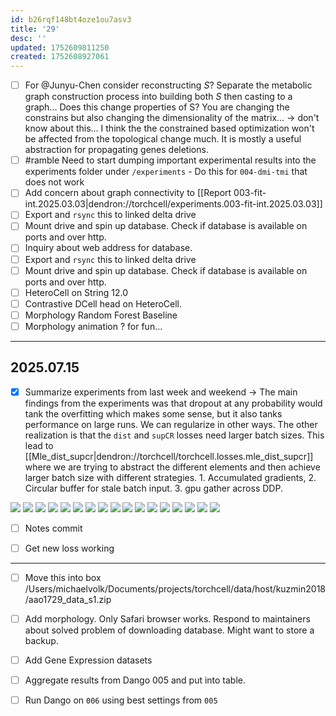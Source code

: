 ```yaml
---
id: b26rqf148bt4oze1ou7asv3
title: '29'
desc: ''
updated: 1752609811250
created: 1752608927061
---
```

- [ ] For @Junyu-Chen consider reconstructing $S$? Separate the metabolic graph construction process into building both $S$ then casting to a graph... Does this change properties of S? You are changing the constrains but also changing the dimensionality of the matrix... → don't know about this... I think the the constrained based optimization won't be affected from the topological change much. It is mostly a useful abstraction for propagating genes deletions.
- [ ] #ramble Need to start dumping important experimental results into the experiments folder under `/experiments` - Do this for `004-dmi-tmi` that does not work
- [ ] Add concern about graph connectivity to [[Report 003-fit-int.2025.03.03|dendron://torchcell/experiments.003-fit-int.2025.03.03]]
- [ ] Export and `rsync` this to linked delta drive
- [ ] Mount drive and spin up database. Check if database is available on ports and over http.
- [ ] Inquiry about web address for database.
- [ ] Export and `rsync` this to linked delta drive
- [ ] Mount drive and spin up database. Check if database is available on ports and over http.
- [ ] HeteroCell on String 12.0
- [ ] Contrastive DCell head on HeteroCell.
- [ ] Morphology Random Forest Baseline
- [ ] Morphology animation ? for fun...

***

## 2025.07.15

- [x] Summarize experiments from last week and weekend → The main findings from the experiments was that dropout at any probability would tank the overfitting which makes some sense, but it also tanks performance on large runs. We can regularize in other ways. The other realization is that the `dist` and `supCR` losses need larger batch sizes. This lead to [[Mle_dist_supcr|dendron://torchcell/torchcell.losses.mle_dist_supcr]] where we are trying to abstract the different elements and then achieve larger batch size with different strategies. 1. Accumulated gradients, 2. Circular buffer for stale batch input. 3. gpu gather across DDP.  

![](./assets/images/hetero_cell_bipartite_dango_gi_training_2025-07-09-00-42-19/training_epoch_1999.png)
![](./assets/images/hetero_cell_bipartite_dango_gi_training_2025-07-09-07-44-54/training_epoch_0635.png)
![](./assets/images/hetero_cell_bipartite_dango_gi_training_2025-07-09-11-02-19/training_epoch_0903.png)
![](./assets/images/hetero_cell_bipartite_dango_gi_training_2025-07-09-22-23-12/training_epoch_0099.png)
![](./assets/images/hetero_cell_bipartite_dango_gi_training_2025-07-09-23-32-15/training_epoch_0103.png)
![](./assets/images/hetero_cell_bipartite_dango_gi_training_2025-07-10-00-45-28/training_epoch_1257.png)
![](./assets/images/hetero_cell_bipartite_dango_gi_training_2025-07-10-14-58-09/training_epoch_0121.png)
![](./assets/images/hetero_cell_bipartite_dango_gi_training_2025-07-10-15-09-52/training_epoch_0205.png)
![](./assets/images/hetero_cell_bipartite_dango_gi_training_2025-07-10-15-30-18/training_epoch_0213.png)
![](./assets/images/hetero_cell_bipartite_dango_gi_training_2025-07-10-15-51-24/training_epoch_0303.png)
![](./assets/images/hetero_cell_bipartite_dango_gi_training_2025-07-10-19-10-41/training_epoch_0739.png)
![](./assets/images/hetero_cell_bipartite_dango_gi_training_2025-07-10-20-33-12/training_epoch_0601.png)
![](./assets/images/hetero_cell_bipartite_dango_gi_training_2025-07-10-21-40-12/training_epoch_2265.png)
![](./assets/images/hetero_cell_bipartite_dango_gi_training_2025-07-11-01-44-12/training_epoch_4751.png)
![](./assets/images/hetero_cell_bipartite_dango_gi_training_2025-07-11-23-42-46/training_epoch_5000.png)
![](./assets/images/hetero_cell_bipartite_dango_gi_training_2025-07-12-16-50-57/training_epoch_0911.png)
![](./assets/images/hetero_cell_bipartite_dango_gi_training_2025-07-12-18-28-36/training_epoch_0577.png)

- [ ] Notes commit

- [ ] Get new loss working

***

- [ ] Move this into box /Users/michaelvolk/Documents/projects/torchcell/data/host/kuzmin2018/aao1729_data_s1.zip

- [ ] Add morphology. Only Safari browser works. Respond to maintainers about solved problem of downloading database. Might want to store a backup.
- [ ] Add Gene Expression datasets

- [ ] Aggregate results from Dango 005 and put into table.
- [ ] Run Dango on `006` using best settings from `005`
